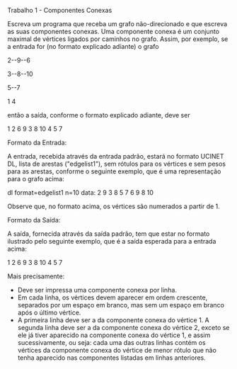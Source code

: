 Trabalho 1 - Componentes Conexas

Escreva um programa que receba um grafo não-direcionado e que escreva as suas componentes conexas. Uma componente conexa é um conjunto maximal de vértices ligados por caminhos no grafo. Assim, por exemplo, se a entrada for (no formato explicado adiante) o grafo

2--9--6

3--8--10

5--7

1     4

então a saída, conforme o formato explicado adiante, deve ser

1
2 6 9
3 8 10
4
5 7

Formato da Entrada:

A entrada, recebida através da entrada padrão, estará no formato UCINET DL, lista de arestas ("edgelist1"), sem rótulos para os vértices e sem pesos para as arestas, conforme o seguinte exemplo, que é uma representação para o grafo acima:

dl
format=edgelist1
n=10
data:
2 9
3 8
5 7
6 9
8 10

Observe que, no formato acima, os vértices são numerados a partir de 1.

Formato da Saída:

A saída, fornecida através da saída padrão, tem que estar no formato ilustrado pelo seguinte exemplo, que é a saída esperada para a entrada acima:

1
2 6 9
3 8 10
4
5 7

Mais precisamente:

  - Deve ser impressa uma componente conexa por linha.
  - Em cada linha, os vértices devem aparecer em ordem crescente, separados por um espaço em branco, mas sem um espaço em branco após o último vértice.
  - A primeira linha deve ser a da componente conexa do vértice 1. A segunda linha deve ser a da componente conexa do vértice 2, exceto se ele já tiver aparecido na componente conexa do vértice 1, e assim sucessivamente, ou seja: cada uma das outras linhas contém os vértices da componente conexa do vértice de menor rótulo que não tenha aparecido nas componentes listadas em linhas anteriores.